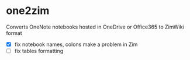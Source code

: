 # one2zim
Converts OneNote notebooks hosted in OneDrive or Office365 to ZimWiki format

- [x] fix notebook names, colons make a problem in Zim
- [ ] fix tables formatting
